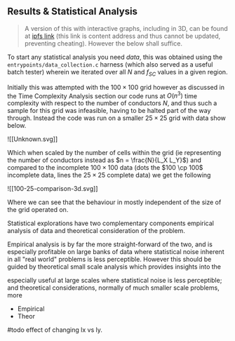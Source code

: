 ## Results & Statistical Analysis

> A version of this with interactive graphs, including in 3D, can be found at [ipfs link](https://ipfs.io/ipfs/QmPDXNLYyJ1r5Cg7xzRXXW1fvDWXz8dw9QeSkQNigN6QFZ?filename=Stats.html) (this link is content address and thus cannot be updated, preventing cheating). However the below shall suffice.

To start any statistical analysis you need *data*, this was obtained using the `entrypoints/data_collection.c` harness (which also served as a useful batch tester) wherein we iterated over all $N$ and $f_{SC}$ values in a given region. 

Initially this was attempted with the $100 \times 100$ grid however as discussed in the Time Complexity Analysis section our code runs at $O(n^3)$ time complexity with respect to the number of conductors $N$, and thus such a sample for this grid was infeasible, having to be halted part of the way through. Instead the code was run on a smaller $25 \times 25$ grid with data show below.

![[Unknown.svg]]

Which when scaled by the number of cells within the grid (ie representing the number of conductors instead as $n = \frac{N}{L_X L_Y}$) and compared to the incomplete $100 \times 100$ data (dots the $100 \cp 100$ incomplete data, lines the $25 \times 25$ complete data) we get the following

![[100-25-comparison-3d.svg]]

Where we can see that the behaviour in mostly independent of the size of the grid operated on.

Statistical explorations have two complementary components empirical analysis of data and theoretical consideration of the problem.

Empirical analysis is by far the more straight-forward of the two, and is especially profitable on large banks of data where statistical noise inherent in all "real world" problems is less perceptible. However this should be guided by theoretical small scale analysis which provides insights into the 

especially useful at large scales where statistical noise is less perceptible; and theoretical considerations, normally of much smaller scale problems, more

- Empirical
- Theor

#todo effect of changing lx vs ly.

